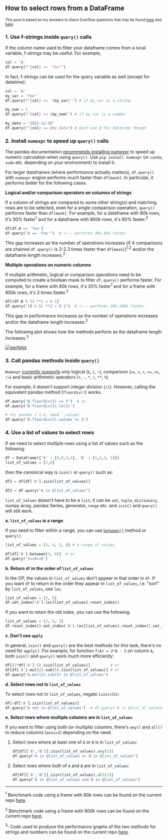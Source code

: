 ## How to select rows from a DataFrame

<sup>This post is based on my answers to Stack Overflow questions that may be found [here](https://stackoverflow.com/a/73762002/19123103) and [here](https://stackoverflow.com/a/72842272/19123103). </sup>

### 1. Use f-strings inside `query()` calls

If the column name used to filter your dataframe comes from a local variable, f-strings may be useful. For example,
```python
col = 'A'
df.query(f"{col} == 'foo'")
```
In fact, f-strings can be used for the query variable as well (except for datetime):
```python
col = 'A'
my_var = 'foo'
df.query(f"{col} == '{my_var}'") # if my_var is a string

my_num = 1
df.query(f"{col} == {my_num}") # if my_var is a number

my_date = '2022-12-10'
df.query(f"{col} == @my_date") # must use @ for datetime though
```

### 2. Install `numexpr` to speed up `query()` calls

The pandas documentation [recommends installing numexpr][1] to speed up numeric calculation when using `query()`. Use `pip install numexpr` (or `conda`, `sudo` etc. depending on your environment) to install it.

For larger dataframes (where performance actually matters), `df.query()` with `numexpr` engine performs much faster than `df[mask]`. In particular, it performs better for the following cases.


**Logical and/or comparison operators on columns of strings**

If a column of strings are compared to some other string(s) and matching rows are to be selected, even for a single comparison operation, `query()` performs faster than `df[mask]`. For example, for a dataframe with 80k rows, it's 30% faster<sup>1</sup> and for a dataframe with 800k rows, it's 60% faster.<sup>2</sup>
```python
df[df.A == 'foo']
df.query("A == 'foo'")  # <--- performs 30%-60% faster
```
This gap increases as the number of operations increases (if 4 comparisons are chained `df.query()` is 2-2.3 times faster than `df[mask]`)<sup>1,2</sup> and/or the dataframe length increases.<sup>2</sup>

**Multiple operations on numeric columns**

If multiple arithmetic, logical or comparison operations need to be computed to create a boolean mask to filter `df`, `query()` performs faster. For example, for a frame with 80k rows, it's 20% faster<sup>1</sup> and for a frame with 800k rows, it's 2 times faster.<sup>2</sup>
```python
df[(df.B % 5) **2 < 0.1]
df.query("(B % 5) **2 < 0.1")  # <--- performs 20%-100% faster.
```
This gap in performance increases as the number of operations increases and/or the dataframe length increases.<sup>2</sup>



The following plot shows how the methods perform as the dataframe length increases.<sup>3</sup>

[![perfplot][3]][3]

### 3. Call pandas methods inside `query()`

`Numexpr` [currently supports][2] only logical (`&`, `|`, `~`), comparison (`==`, `>`, `<`, `>=`, `<=`, `!=`) and basic arithmetic operators (`+`, `-`, `*`, `/`, `**`, `%`). 

For example, it doesn't support integer division (`//`). However, calling the equivalent pandas method (`floordiv()`) works.
```python
df.query('B.floordiv(2) <= 3')  # or 
df.query('B.floordiv(2).le(3)')

# for pandas < 1.4, need `.values`
df.query('B.floordiv(2).values <= 3')
```



### 4. Use a list of values to select rows

If we need to select multiple rows using a list of values such as the following:
```python
df = DataFrame({'A' : [5,6,3,4], 'B' : [1,2,3, 5]})
list_of_values = [3,6]
```
then the canonical way is `isin()` or `query()` such as:
```python
df1 = df[df['A'].isin(list_of_values)]

df2 = df.query("A in @list_of_values")
```

`list_of_values` doesn't have to be a `list`; it can be `set`, `tuple`, `dictionary`, numpy array, pandas Series, generator, `range` etc. and `isin()` and `query()` will still work.

**a. `list_of_values` is a range**

If you need to filter within a range, you can use [`between()`](https://pandas.pydata.org/docs/reference/api/pandas.Series.between.html) method or `query()`.

```python
list_of_values = [3, 4, 5, 6] # a range of values

df[df['A'].between(3, 6)]  # or
df.query('3<=A<=6')
```

**b. Return `df` in the order of `list_of_values`**

In the OP, the values in `list_of_values` don't appear in that order in `df`. If you want `df` to return in the order they appear in `list_of_values`, i.e. "sort" by `list_of_values`, use `loc`.
```python
list_of_values = [3, 6]
df.set_index('A').loc[list_of_values].reset_index()
```
If you want to retain the old index, you can use the following.
```python
list_of_values = [3, 6, 3]
df.reset_index().set_index('A').loc[list_of_values].reset_index().set_index('index').rename_axis(None)
```

**c. Don't use `apply`**

In general, `isin()` and `query()` are the best methods for this task; there's no need for `apply()`. For example, for function `f(A) = 2*A - 5` on column `A`, both `isin()` and `query()` work much more efficiently:
```python
df[(2*df['A']-5).isin(list_of_values)]         # or
df[df['A'].mul(2).sub(5).isin(list_of_values)] # or
df.query("A.mul(2).sub(5) in @list_of_values")
```

**d. Select rows not in `list_of_values`**

To select rows not in `list_of_values`, negate `isin()`/`in`:
```python
df[~df['A'].isin(list_of_values)]
df.query("A not in @list_of_values")  # df.query("A != @list_of_values")
```

**e. Select rows where multiple columns are in `list_of_values`**

If you want to filter using both (or multiple) columns, there's `any()` and `all()` to reduce columns (`axis=1`) depending on the need.

1. Select rows where at least one of `A` or `B` is in `list_of_values`:
   ```python
   df[df[['A','B']].isin(list_of_values).any(1)]
   df.query("A in @list_of_values or B in @list_of_values")
   ```
2. Select rows where both of `A` and `B` are in `list_of_values`:
   ```python
   df[df[['A','B']].isin(list_of_values).all(1)] 
   df.query("A in @list_of_values and B in @list_of_values")
   ```


---

<sup>1</sup> Benchmark code using a frame with 80k rows can be found on the current repo [here][7].

<sup>2</sup> Benchmark code using a frame with 800k rows can be found on the current repo [here][6].

<sup>3</sup>: Code used to produce the performance graphs of the two methods for strings and numbers can be found on the current repo [here][5].




  [1]: https://pandas.pydata.org/docs/getting_started/install.html#install-recommended-dependencies
  [2]: https://numexpr.readthedocs.io/projects/NumExpr3/en/latest/user_guide.html#supported-operators
  [3]: https://i.stack.imgur.com/AgEhg.png
  [4]: https://stackoverflow.com/a/57338153/19123103
  [5]: ./perfplot_tester.py
  [6]: ./timeit_tester_800k.py
  [7]: ./timeit_tester_80k.py